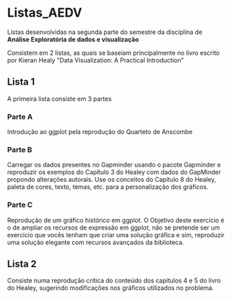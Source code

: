 # Listas_AEDV
Listas desenvolvidas na segunda parte do semestre da disciplina de **Análise Exploratória de dados e visualização**  

Consistem em 2 listas, as quais se baseiam principalmente no livro escrito por Kieran Healy "Data Visualization: A Practical Introduction" 

## Lista 1
A primeira lista consiste em 3 partes
### Parte A
Introdução ao ggplot pela reprodução do Quarteto de Anscombe
### Parte B
Carregar os dados presentes no Gapminder usando o pacote Gapminder e reproduzir os exemplos do Capítulo 3 do Healey com dados do GapMinder propondo alterações autorais. Use os conceitos do Capítulo 8 do Healey, paleta de cores, texto, temas, etc. para a personalização dos gráficos.
### Parte C
Reprodução de um gráfico histórico em ggplot. O Objetivo deste exercício é o de ampliar os recursos de expressão em ggplot, não se pretende ser um exercício que vocês tenham que criar uma solução gráfica e sim, reproduzir uma solução elegante com recursos avançados da biblioteca. 

## Lista 2

Consiste numa reprodução crítica do conteúdo dos capítulos 4 e 5 do livro do Healey, sugerindo modificações nos gráficos utilizados no problema.